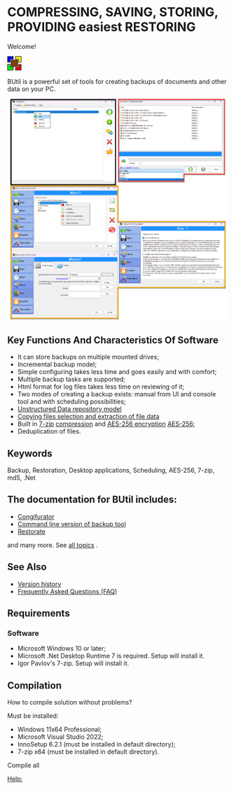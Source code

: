 # COMPRESSING, SAVING, STORING, PROVIDING easiest RESTORING

Welcome!

![BUtil Logotype](./help/Readme%20Assets/Logotype.bmp)

BUtil is a powerful set of tools for creating backups of documents and other data on your PC.

![The main window of configurator, backup ui master](./help/Readme%20Assets/Screenshot%201.png)

## Key Functions And Characteristics Of Software

- It can store backups on multiple mounted drives;
- Incremental backup model;
- Simple configuring takes less time and goes easily and with comfort;
- Multiple backup tasks are supported;
- Html format for log files takes less time on reviewing of it;
- Two modes of creating a backup exists: manual from UI and console tool and with scheduling possibilities;
- [Unstructured Data repository model](./help/Other/Glossary.md)
- [Copying files selection and extraction of file data](./help/Other/Glossary.md)
- Built in [7-zip](https://www.7-zip.org/) [compression](https://en.wikipedia.org/wiki/Data_compression) and [AES-256 encryption](https://www.7-zip.org/) [AES-256](https://en.wikipedia.org/wiki/Advanced_Encryption_Standard);
- Deduplication of files.

## Keywords

Backup, Restoration, Desktop applications, Scheduling, AES-256, 7-zip, md5, .Net

## The documentation for BUtil includes:

- [Congifurator](./help/Configure/Configurator.md)
- [Command line version of backup tool](./help/Backup/Backup%20via%20Console%20Tool.md)
- [Restorate](./help/Restore/Restoration%20Wizard.md)

and many more. See [all topics](./help/TOC.md) .

## See Also

- [Version history](./help/Other/Version%20History%20(Changelog).md)
- [Frequently Asked Questions (FAQ)](./help/Other/Frequently%20Asked%20Questions.md)

## Requirements

### Software

- Microsoft Windows 10 or later;
- Microsoft .Net Desktop Runtime 7 is required. Setup will install it.
- Igor Pavlov's 7-zip. Setup will install it.

## Compilation

How to compile solution without problems?

Must be installed:
- Windows 11x64 Professional;
- Microsoft Visual Studio 2022;
- InnoSetup 6.2.1 (must be installed in default directory);
- 7-zip x64 (must be installed in default directory).

Compile all

[Help:](https://github.com/drweb86/butil/blob/master/help/TOC.md)
